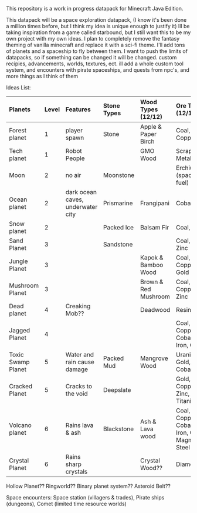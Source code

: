 This repository is a work in progress datapack for Minecraft Java Edition. 

This datapack will be a space exploration datapack, (I know it's been done a million times before, but I think my idea is unique enough to justify it) 
Ill be taking inspiration from a game called starbound, but I still want this to be my own project with my own ideas. I plan to completely remove the fantasy theming of vanilla minecraft and replace it with a sci-fi theme. I'll add tons of planets and a spaceship to fly between them.
I want to push the limits of datapacks, so if something can be changed it will be changed.
custom recipies, advancements, worlds, textures, ect.
ill add a whole custom tool system, and encounters with pirate spaceships, and quests from npc's, and more things as I think of them

Ideas List:

Planets            |Level |Features                          |Stone Types |Wood Types   (12/12)|Ore Types       (12/17)                       |
:----------------- |:---- |:-------------------------------- |:---------- |:------------------ |:-------------------------------------------- |
Forest planet      |1     |player spawn                      |Stone       |Apple & Paper Birch |Coal, Copper                                  |
Tech planet        |1     |Robot People                      |            |GMO Wood            |Scrap Metal                                   |
Moon               |2     |no air                            |Moonstone   |                    |Erchius (spaceship fuel)                      |
Ocean planet       |2     |dark ocean caves, underwater city |Prismarine  |Frangipani          |Cobalt                                        |
Snow planet        |2     |                                  |Packed Ice  |Balsam Fir          |Coal, Iron                                    |
Sand Planet        |3     |                                  |Sandstone   |                    |Coal, Iron, Zinc                              |
Jungle Planet      |3     |                                  |            |Kapok & Bamboo Wood |Coal, Copper, Gold                            |
Mushroom Planet    |3     |                                  |            |Brown & Red Mushroom|Coal, Copper, Zinc                            |
Dead planet        |4     |Creaking Mob??                    |            |Deadwood            |Resin??                                       |
Jagged Planet      |4     |                                  |            |                    |Coal, Copper, Cobalt, Iron, Gold              |
Toxic Swamp Planet |5     |Water and rain cause damage       |Packed Mud  |Mangrove Wood       |Uranium, Gold, Cobalt                         |
Cracked Planet     |5     |Cracks to the void                |Deepslate   |                    |Gold, Copper, Zinc, Titanium                  |
Volcano planet     |6     |Rains lava & ash                  |Blackstone  |Ash & Lava wood   |Coal, Copper, Cobalt, Iron, Gold, Magma Steel |
Crystal Planet     |6     |Rains sharp crystals              |            |Crystal Wood??      |Diamonds                                      |

Hollow Planet??
Ringworld??
Binary planet system??
Asteroid Belt??

Space encounters:
Space station (villagers & trades),
Pirate ships (dungeons),
Comet (limited time resource worlds)
